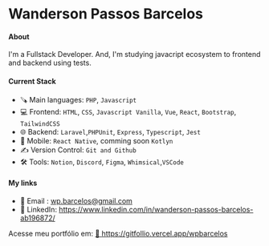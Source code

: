 <!-- GitFolio:start
{
  "gitfolio": "on",
  "name": "Wanderson Passos Barcelos",
  "email": "wp.barcelos@gmail.com",
  "tagline": "",
  "avatar_url": "https://avatars.githubusercontent.com/u/6966793?v=4",
  "website": "https://wpbarcelos.com.br",
  "githubUser": "wpbarcelos",
  "linkedinUser": "https://www.linkedin.com/in/wpbarcelos/",
  "about": "software developer",
  "showStars": true,
  "showFollowers": true,
  "followers": 13,
  "following": 55,
  "themeId": "cyberpunk",
  "tech": ["PHP","Javascript","Java","Python],
  "projects": []
}
GitFolio:end -->
# Wanderson Passos Barcelos

#### About
I'm a Fullstack Developer. And, I'm studying javacript ecosystem  to frontend and backend using tests.

#### Current Stack
- 🪚 Main languages: `PHP`, `Javascript`
- 💻 Frontend: `HTML`, `CSS`, `Javascript Vanilla`, `Vue`, `React`, `Bootstrap`, `TailwindCSS`
- 🌐 Backend: `Laravel`,`PHPUnit`, `Express`, `Typescript`, `Jest`
- 📱 Mobile: `React Native`, comming soon `Kotlyn`
- ✍️ Version Control: `Git and Github`
- 🛠️ Tools: `Notion`, `Discord`, `Figma`, `Whimsical`,`VSCode`

#### My links
- 📧 Email : wp.barcelos@gmail.com
- 📧 LinkedIn: https://www.linkedin.com/in/wanderson-passos-barcelos-ab196872/

Acesse meu portfólio em: 
<a href="https://gitfollio.vercel.app/wpbarcelos"> 🔗
  https://gitfollio.vercel.app/wpbarcelos
</a>


  
